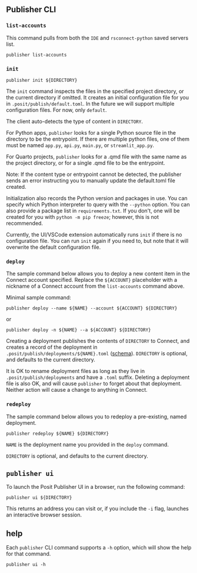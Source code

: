 ## Publisher CLI

### `list-accounts`

This command pulls from both the `IDE` and `rsconnect-python` saved servers
list.

```
publisher list-accounts
```

### `init`

```
publisher init ${DIRECTORY}
```

The `init` command inspects the files in the specified project directory, or the
current directory if omitted. It creates an initial configuration file for you
in `.posit/publish/default.toml`. In the future we will support multiple
configuration files. For now, only `default`.

The client auto-detects the type of content in `DIRECTORY`.

For Python apps, `publisher` looks for a single Python source file in the
directory to be the entrypoint. If there are multiple python files, one of them
must be named `app.py`, `api.py`, `main.py`, or  `streamlit_app.py`.

For Quarto projects, `publisher` looks for a .qmd file with the same name as the
project directory, or for a single .qmd file to be the entrypoint.

Note: If the content type or entrypoint cannot be detected, the publisher sends
an error instructing you to manually update the default.toml file created.

Initialization also records the Python version and packages in use. You can
specify which Python interpreter to query with the `--python` option. You can
also provide a package list in `requirements.txt`. If you don't, one will be
created for you with `python -m pip freeze`; however, this is not recommended.

Currently, the UI/VSCode extension automatically runs `init` if there is no
configuration file. You can run `init` again if you need to, but note that it
will overwrite the default configuration file.

### `deploy`

The sample command below allows you to deploy a new content item in the Connect
account specified. Replace the `${ACCOUNT}` placeholder with a nickname of a
Connect account from the `list-accounts` command above.

Minimal sample command:

```
publisher deploy --name ${NAME} --account ${ACCOUNT} ${DIRECTORY}
```

or

```
publisher deploy -n ${NAME} --a ${ACCOUNT} ${DIRECTORY}
```

Creating a deployment publishes the contents of `DIRECTORY` to Connect, and
creates a record of the deployment in `.posit/publish/deployments/${NAME}.toml`
([schema](https://cdn.posit.co/publisher/schemas/posit-publishing-record-schema-v3.json)).
`DIRECTORY` is optional, and defaults to the current directory.


It is OK to rename deployment files as long as they live in
`.posit/publish/deployments` and have a `.toml` suffix. Deleting a deployment
file is also OK, and will cause `publisher` to forget about that deployment.
Neither action will cause a change to anything in Connect.

### `redeploy`

The sample command below allows you to redeploy a pre-existing, named
deployment.

```
publisher redeploy ${NAME} ${DIRECTORY}
```

`NAME` is the deployment name you provided in the `deploy` command.

`DIRECTORY` is optional, and defaults to the current directory.

## `publisher ui`

To launch the Posit Publisher UI in a browser, run the following command:
```
publisher ui ${DIRECTORY}
```
This returns an address you can visit or, if you include the `-i` flag, launches
an interactive browser session.

## help

Each `publisher` CLI command supports a `-h` option, which will show the help
for that command.

```
publisher ui -h
```
